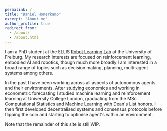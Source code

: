 ```yaml
---
permalink: /
title: "Daniel Honerkamp"
excerpt: "About me"
author_profile: true
redirect_from: 
  - /about/
  - /about.html
---
```


I am a PhD student at the ELLIS [Robot Learning Lab](https://rl.uni-freiburg.de/) at the University of Freiburg. My
research interests are focused on reinforcement learning, embodied AI and robotics, though much more broadly I am
interested in a broad range of topics such as decision making, planning, multi-agent systems among others.

In the past I have been working across all aspects of autonomous agents and their environments. After studying economics
and working in econometric forecasting I studied machine learning and reinforcement learning at University College
London, graduating from the MSc Computational Statistics and Machine Learning with Dean's List honors. I then first
developed decentralised systems and consensus protocols before flipping the coin and starting to optimise agent's within
an environment.  

Note that the remainder of this site is still WIP.

[//]: # (A data-driven personal website)

[//]: # (======)

[//]: # (Like many other Jekyll-based GitHub Pages templates, academicpages makes you separate the website's content from its form. The content & metadata of your website are in structured markdown files, while various other files constitute the theme, specifying how to transform that content & metadata into HTML pages. You keep these various markdown &#40;.md&#41;, YAML &#40;.yml&#41;, HTML, and CSS files in a public GitHub repository. Each time you commit and push an update to the repository, the [GitHub pages]&#40;https://pages.github.com/&#41; service creates static HTML pages based on these files, which are hosted on GitHub's servers free of charge.)
